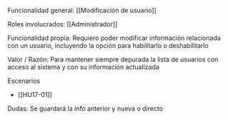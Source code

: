 Funcionalidad general:
[[Modificación de usuario]]

Roles involucrados:
	[[Administrador]]

Funcionalidad propia:
Requiero poder modificar información relacionada con un usuario, incluyendo la opción para habilitarlo o deshabilitarlo

Valor / Razón:
Para mantener siempre depurada la lista de usuarios con acceso al sistema y con su información actualizada

Escenarios
* [[HU17-01]]


Dudas:
Se guardará la info anterior y nueva o directo